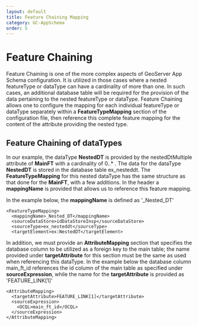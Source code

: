 ```yaml
---
layout: default
title: Feature Chaining Mapping
category: GC-AppSchema
order: 5
---
```


# Feature Chaining

Feature Chaining is one of the more complex aspects of GeoServer App Schema configuration. It is utilized in those cases where a nested featureType or dataType can have a cardinality of more than one. In such cases, an additional database table will be required for the provision of the data pertaining to the nested featureType or dataType. Feature Chaining allows one to configure the mapping for each individual featureType or dataType separately within a **FeatureTypeMapping** section of the configuration file, then reference this complete feature mapping for the content of the attribute providing the nested type.

## Feature Chaining of dataTypes

In our example, the dataType **NestedDT** is provided by the nestedDtMultiple attribute of **MainFT** with a cardinality of 0..* . The data for the dataType **NestedDT** is stored in the database table ex_nesteddt. The **FeatureTypeMapping** for this nested dataType has the same structure as that done for the **MainFT**, with a few additions. In the header a **mappingName** is provided that allows us to reference this feature mapping. 

In the example below, the **mappingName** is defined as \'\_Nested_DT\'

```
<FeatureTypeMapping>
  <mappingName>_Nested_DT</mappingName>
  <sourceDataStore>idDataStoreInsp</sourceDataStore>
  <sourceType>ex_nesteddt</sourceType>
  <targetElement>ex:NestedDT</targetElement>
```

In addition, we must provide an **AttributeMapping** section that specifies the database column to be utilized as a foreign key to the main table; the name provided under **targetAttribute** for this section must be the same as used when referencing this dataType. In the example below the database column main_ft_id references the id column of the main table as specified under **sourceExpression**, while the name for the **targetAttribute** is provided as \'FEATURE_LINK[1]\'

```
<AttributeMapping>
  <targetAttribute>FEATURE_LINK[1]</targetAttribute>
  <sourceExpression>
    <OCQL>main_ft_id</OCQL>
  </sourceExpression>
</AttributeMapping>
```




